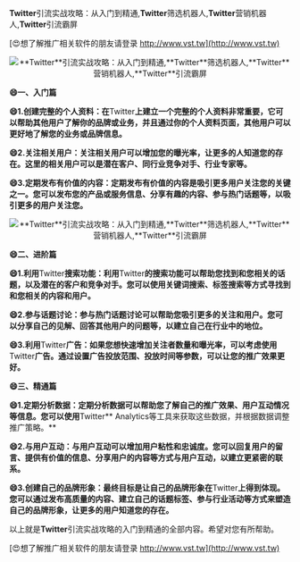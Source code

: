 **Twitter**引流实战攻略：从入门到精通,**Twitter**筛选机器人,**Twitter**营销机器人,**Twitter**引流霸屏

[😍想了解推广相关软件的朋友请登录 http://www.vst.tw](http://www.vst.tw)

 <center><img src="https://vst.tw/MP4/tuiguang/png/5.png" alt="**Twitter**引流实战攻略：从入门到精通,**Twitter**筛选机器人,**Twitter**营销机器人,**Twitter**引流霸屏"></center>

**😄一、入门篇**

**😄1.创建完整的个人资料：在**Twitter**上建立一个完整的个人资料非常重要，它可以帮助其他用户了解你的品牌或业务，并且通过你的个人资料页面，其他用户可以更好地了解您的业务或品牌信息。**

**😄2.关注相关用户：关注相关用户可以增加您的曝光率，让更多的人知道您的存在。这里的相关用户可以是潜在客户、同行业竞争对手、行业专家等。**

**😄3.定期发布有价值的内容：定期发布有价值的内容是吸引更多用户关注您的关键之一。您可以发布您的产品或服务信息、分享有趣的内容、参与热门话题等，以吸引更多的用户关注您。**

 <center><img src="https://vst.tw/MP4/tuiguang/png/6.png" alt="**Twitter**引流实战攻略：从入门到精通,**Twitter**筛选机器人,**Twitter**营销机器人,**Twitter**引流霸屏"></center>

**😄二、进阶篇**

**😄1.利用**Twitter**搜索功能：利用**Twitter**的搜索功能可以帮助您找到和您相关的话题，以及潜在的客户和竞争对手。您可以使用关键词搜索、标签搜索等方式寻找到和您相关的内容和用户。**

**😄2.参与话题讨论：参与热门话题讨论可以帮助您吸引更多的关注和用户。您可以分享自己的见解、回答其他用户的问题等，以建立自己在行业中的地位。**

**😄3.利用**Twitter**广告：如果您想快速增加关注者数量和曝光率，可以考虑使用**Twitter**广告。通过设置广告投放范围、投放时间等参数，可以让您的推广效果更好。**

**😄三、精通篇**

**😄1.定期分析数据：定期分析数据可以帮助您了解自己的推广效果、用户互动情况等信息。您可以使用**Twitter** Analytics等工具来获取这些数据，并根据数据调整推广策略。**

**😄2.与用户互动：与用户互动可以增加用户粘性和忠诚度。您可以回复用户的留言、提供有价值的信息、分享用户的内容等方式与用户互动，以建立更紧密的联系。**

**😄3.创建自己的品牌形象：最终目标是让自己的品牌形象在**Twitter**上得到体现。您可以通过发布高质量的内容、建立自己的话题标签、参与行业活动等方式来塑造自己的品牌形象，让更多的用户知道您的存在。**

以上就是**Twitter**引流实战攻略的入门到精通的全部内容。希望对您有所帮助。

[😍想了解推广相关软件的朋友请登录 http://www.vst.tw](http://www.vst.tw)



